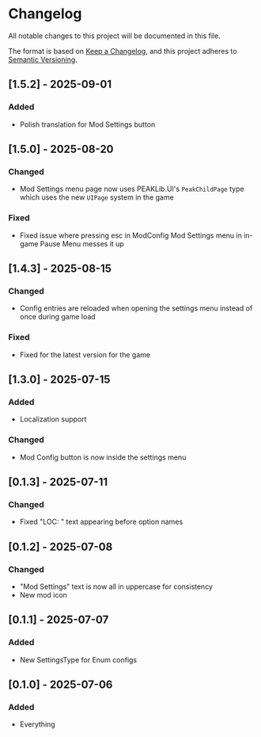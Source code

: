 # Changelog

All notable changes to this project will be documented in this file.

The format is based on [Keep a Changelog](https://keepachangelog.com/en/1.1.0/),
and this project adheres to [Semantic Versioning](https://semver.org/spec/v2.0.0.html).

## [1.5.2] - 2025-09-01

### Added

- Polish translation for Mod Settings button

## [1.5.0] - 2025-08-20

### Changed

- Mod Settings menu page now uses PEAKLib.UI's `PeakChildPage` type which uses the new `UIPage` system in the game

### Fixed

- Fixed issue where pressing esc in ModConfig Mod Settings menu in in-game Pause Menu messes it up

## [1.4.3] - 2025-08-15

### Changed

- Config entries are reloaded when opening the settings menu instead of once during game load

### Fixed

- Fixed for the latest version for the game

## [1.3.0] - 2025-07-15

### Added

- Localization support

### Changed

- Mod Config button is now inside the settings menu

## [0.1.3] - 2025-07-11

### Changed

- Fixed "LOC: " text appearing before option names

## [0.1.2] - 2025-07-08

### Changed

- "Mod Settings" text is now all in uppercase for consistency
- New mod icon

## [0.1.1] - 2025-07-07

### Added

- New SettingsType for Enum configs

## [0.1.0] - 2025-07-06

### Added

- Everything
